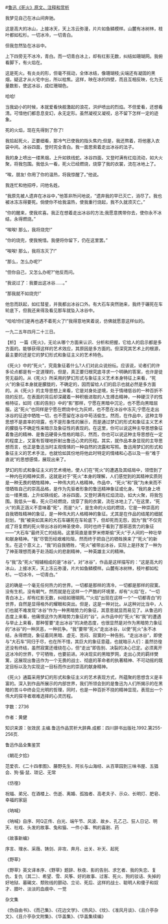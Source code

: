 #[鲁迅《死火》原文、注释和赏析](https://www.vrrw.net/wx/9396.html)

我梦见自己在冰山间奔驰。

这是高大的冰山，上接冰天，天上冻云弥漫，片片如鱼鳞模样。山麓有冰树林，枝叶都如松杉。一切冰冷，一切青白。

但我忽然坠在冰谷中。

上下四旁无不冰冷，青白。而一切青白冰上，却有红影无数，纠结如珊瑚网。我俯看脚下，有火焰在。

这是死火。有炎炎的形，但毫不摇动，全体冰结，像珊瑚枝;尖端还有凝固的黑烟，疑这才从火宅中出，所以枯焦。这样，映在冰的四壁，而且互相反映，化为无量数影，使这冰谷，成红珊瑚色。

哈哈!

当我幼小的时候，本就爱看快舰激起的浪花，洪炉喷出的烈焰。不但爱看，还想看清。可惜他们都息息变幻，永无定形。虽然凝视又凝视，总不留下怎样一定的迹象。

死的火焰，现在先得到了你了!

我拾起死火，正要细看，那冷气已使我的指头焦灼;但是，我还熬着，将他塞入衣袋中间。冰谷四面，登时完全青白。我一面思索着走出冰谷的法子。

我的身上喷出一缕黑烟，上升如铁线蛇。冰谷四面，又登时满有红焰流动，如大火聚，将我包围。我低头一看，死火已经燃烧，烧穿了我的衣裳，流在冰地上了。

“唉，朋友! 你用了你的温热，将我惊醒了。”他说。

我连忙和他招呼，问他名姓。

“我原先被人遗弃在冰谷中，”他答非所问地说，“遗弃我的早已灭亡，消尽了。我也被冰冻冻得要死。倘使你不给我温热，使我重行烧起，我不久就须灭亡。”

“你的醒来，使我欢喜。我正在想着走出冰谷的方法;我愿意携带你去，使你永不冰结，永得燃烧。”

“唉唉! 那么，我将烧完!”

“你的烧完，使我惋惜。我便将你留下，仍在这里罢。”

“唉唉! 那么，我将冻灭了!”

“那么，怎么办呢?”

“但你自己，又怎么办呢?”他反而问。

“我说过了：我要出这冰谷……。”

“那我就不如烧完!”

他忽而跃起，如红彗星，并我都出冰谷口外。有大石车突然驰来，我终于碾死在车轮底下，但我还来得及看见那车就坠入冰谷中。

“哈哈!你们是再也遇不着死火了!”我得意地笑着说，仿佛就愿意这样似的。

一九二五年四月二十三日。



【析】 一篇《死火》，无论从哪个方面来认识、分析和把握，它给人的启示都是多方面的。能够获得这样的艺术效应，其原因是多方面的。但深究其艺术上的根源，最主要的还是它的梦幻形式和象征主义的艺术特色。

《死火》中的“死火”，究竟象征着什么?人们对此众说纷纭。应该说，论者们的许多论点都是有一定道理的，但是，真正要归根究底寻求一个明确的答案，也许是徒劳无益的。从《死火》所采用的梦幻形式与象征主义艺术本身特征上来看，“死火”的象征本身就是朦胧的，不确定的，因而留给人们的启示也就必然是多方面的。从《死火》的主导思想上来看，它是对身处逆境，处于情绪低谷的一种百折不挠的反抗，在表面的背后却深藏着一种积极进取的人生搏击精神，一种硬汉子的性格特征，如同《影的告别》中的“影”那样，宁愿在黑暗中沉沦，也不愿向黑暗屈服。这“死火”也同样是宁愿在燃烧中化为灰烬，也不愿在冰谷中冻灭;宁愿在走出冰谷的征途中牺牲一切，也不愿留在冰谷中苟活偷生。然而，在作品中，这种主导思想不是直率的坦露，也不是形象性的展示，而是通过梦幻的形式和象征主义艺术的朦胧与不确定性来暗示及象征性的表现的。在这里，你可以说这种主导思想象征着鲁迅的精神、是鲁迅硬骨头性格的暗示，然而，你也可以说这种主导思想在一定的程度上，又富有哲理地折射出鲁迅心灵的历程。其实，就作品本身显现的主导思想而言，也正是鲁迅当时主观情愫的一种自然的流露和写照。鲁迅用梦幻的形式和象征主义的艺术手法，也就恰如其份地将他此时特定的情绪和心态以及一些“难于直说”的思想感情，展现出来了。

梦幻的形式和象征主义的艺术境地，使人们在“死火”的遭遇及其结局中，领悟到了一种内在的精神实质，这就是对于“死火”本身的理解，人们感觉到的其精神实质则是一种无畏的牺牲精神，一种伟大的人格精神。作品中，“死火”和“我”为未来而不惜牺牲自己的崇高品格，是作为先驱者形象的鲁迅精神象征或化身。“我的身上喷出一缕黑烟，上升如铁线蛇。冰谷四面，又登时满有红焰流动，如大火聚，将我包围。我低头一看，死火已经燃烧，烧穿了我的衣裳，流在冰地上了。”在这里，“死火”的真正涵义不意味着“死”，而是“火”，是生命的火焰的燃烧，它是一种崇高的自我牺牲精神的象征，是一种伟大的人格精神的象征。尤其是在作品的结尾的细腻刻划，“我”被突如其来的大石车碾死在车轮底下，但却死而无怨，因为“我”不仅完成了将复燃的死火带出冰谷的神圣使命，同时也终于看到了那邪恶势力的象征——“大石车”最终灭亡的结局。这里简直是普罗米修斯偷“天火”于人间的一种壮举和献身精神。“我”尽管历经艰难险阻，然而终于把自己的牺牲换来了“死火”的新生。在这个意义上，“我”的自我牺牲，“死火”被带出冰谷，实际上是抒发了一种为了神圣理想而勇于赴汤蹈火的悲剧精神，一种英雄主义的精神。

与“我”及“死火”相辅相成的是“冰谷”。对“冰谷”，作品是这样描写的：“这是高大的冰山，上接冰天，天上冻云弥漫，片片如鱼鳞模样。山麓有冰树林，枝叶都如松杉。一切冰冷，一切青白。”

这的确是一个毫无任何热力的世界。一切都是那样的清冷，一切都是那样的寂寞。没有生机，没有朝气，然而就是在这样一个严酷的环境里，却有“火焰”在，“一切青白冰上，却有红影无数，纠结如珊瑚网。”“火焰”出现在这样一个“一切都青白”的世界，自然是显得格外的耀眼和突出。但是，这是一种对比。从这种对比当中，人们也就不难发现“冰谷”作为一种黑暗势力的象征，其意思就显而易见了。从鲁迅的态度上来看，他痛恨这作为黑暗势力象征的“谷”。从作品中的“死火”和“我”的遭遇与举止上来看，那种誓要“走出冰谷”的决绝态度，也很显然是对作为黑暗势力象征的“冰谷”的一种厌恶，一种抗争。“我”要带“死火”走出冰谷，以使“死火”永不冰结，永得燃烧，象征着同黑暗、虚无、苦闷、寂寞的一种告别。“走出冰谷”，即使与“大石车”同归于尽，也在所不惜，其巨大的象征意蕴，也就暗示人们：虽然彷徨还没有终结，虽然寂寞还缠绕在心，但“走出”即告别、决裂的决心已定。必须离开这冰冷的世界，宁可牺牲，也要前进。冲决现实的黑暗罗网，走出心灵的羁绊樊篱，这展现出鲁迅作为一个无畏的战士、彻底的革命者的执著精神、不可动摇的既定目标以及为实现这一目标而作出的崇高的献身精神。

《死火》通篇采用梦幻的形式和象征主义的艺术表现方式，所蕴聚的思想含义是丰富的。深入到作品所展示的内部世界，我们所领会到的是鲁迅为人们所揭示的在黑暗的苦斗中终会见光明的哲理，同时，也是一种百折不挠的精神显现，表现出一个伟大的探寻者艰难选择的心灵历程。

字数：2736

作者：黄健

知识来源：张效民 主编.鲁迅作品赏析大辞典.成都：四川辞书出版社.1992.第255-256页.

鲁迅作品全集鉴赏

《朝花夕拾》

范爱农、《二十四孝图》、藤野先生、阿长与山海经、从百草园到三味书屋、五猖会、狗·猫·鼠、琐记、无常

《仿徨》

祝福、弟兄、在酒楼上、伤逝、离婚、孤独者、高老夫子、示众、长明灯、肥皂、幸福的家庭

《呐喊》

《呐喊》自序、阿Q正传、白光、端午节、风波、故乡、孔乙己、狂人日记、明天、社戏、头发的故事、兔和猫、一件小事、鸭的喜剧、药

《故事新编》

序言、理水、采薇、铸剑、非攻、奔月、出关、补天、起死

《野草》

《野草》英文译本序、《野草》题辞、秋夜、影的告别、求乞者、我的失恋、复仇、复仇〔其二〕、希望、雪、风筝、好的故事、过客、死火、狗的驳诘、失掉的好地狱、墓碣文、颓败线的颤动、立论、死后、这样的战士、聪明人和傻子和奴才、腊叶、淡淡的血痕中、一觉

杂文集

《伪自由书》、《而己集》、《花边文学》、《热风》、《坟》、《准风月谈》、《且介亭杂文》、《且介亭杂文附集》、《华盖集》、《华盖集续编》

